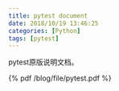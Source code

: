 ```yaml
---
title: pytest document
date: 2018/10/19 13:46:25
categories: [Python]
tags: [pytest]
---
```


pytest原版说明文档。

<!-- more -->

{% pdf /blog/file/pytest.pdf %}

